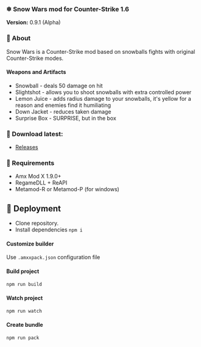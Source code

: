 ### ❄ Snow Wars mod for Counter-Strike 1.6
__Version:__ 0.9.1 (Alpha)

### 📄 About

Snow Wars is a Counter-Strike mod based on snowballs fights with original Counter-Strike modes.

#### Weapons and Artifacts

- Snowball - deals 50 damage on hit
- Slightshot - allows you to shoot snowballs with extra controlled power
- Lemon Juice - adds radius damage to your snowballs, it's yellow for a reason and enemies find it humiliating
- Down Jacket - reduces taken damage
- Surprise Box - SURPRISE, but in the box

### 🔽 Download latest:
- [Releases](../../releases)

### 🔄 Requirements
- Amx Mod X 1.9.0+
- RegameDLL + ReAPI
- Metamod-R or Metamod-P (for windows)

## 🔧 Deployment
- Clone repository.
- Install dependencies `npm i`

#### Customize builder
Use `.amxxpack.json` configuration file

#### Build project

```bash
npm run build
```

#### Watch project

```bash
npm run watch
```

#### Create bundle

```bash
npm run pack
```
